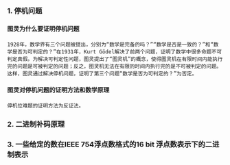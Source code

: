 ### 1. 停机问题
#### 图灵为什么要证明停机问题
    1928年，数学界有三个问题被提出，分别为“数学是完备的吗？”“数学是否是一致的？”和“数学是否为可判定的？”在1931年，Kurt Gödel解决了前两个问题，证明了数学中很多命题不可判定真假。为解决可判定性问题，图灵提出了“图灵机”的概念，使得图灵机在有限时间内能执行完的问题是可被判定的问题；反之，图灵机无法在有限的时间内执行完的是不可被判定的问题。这样，图灵通过解决停机问题，证明了第三个问题“数学是否为可判定的？”为否定。
#### 图灵对停机问题的证明方法和数学原理
    停机位难题的证明方法为反证法。
### 2. 二进制补码原理
### 3. 一些给定的数在IEEE 754浮点数格式的16 bit 浮点数表示下的二进制表示
